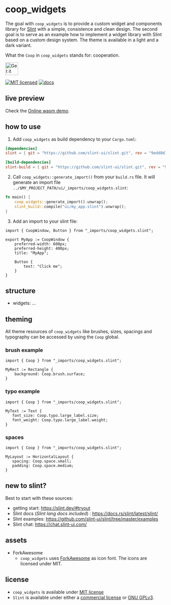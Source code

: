 <!--
SPDX-FileCopyrightText: 2022 Florian Blasius <co_sl@tutanota.com>
SPDX-License-Identifier: MIT
-->

# coop_widgets

The goal with `coop_widgets` is to provide a custom widget and components library for [Slint](https://slint.dev/) with a simple, consistence and clean design. The second goal is to serve as an example how to implement a widget library with Slint based on a custom design system. The theme is available in a light and a dark variant.

What the `Coop` in `coop_widgets` stands for: cooperation.

<a href="https://codeberg.org/flovansl/coop_sl">
    <img alt="Get it on Codeberg" src="https://get-it-on.codeberg.org/get-it-on-blue-on-white.png" height="40">
</a>

[![MIT licensed](https://img.shields.io/badge/license-MIT-blue.svg)](../../LICENSES/MIT.txt)
[![docs](https://img.shields.io/badge/docs-latest-orange.svg)](https://flovansl.codeberg.page/snapshots/coop_sl/docs/coop_widgets/)

## live preview

Check the [Online wasm demo](https://flovansl.codeberg.page/snapshots/gallery/).


## how to use

1. Add `coop_widgets` as build dependency to your `Cargo.toml`:

```toml
[dependencies]
slint = { git = "https://github.com/slint-ui/slint.git", rev = "9edd8d1dce7d2fdaea65d275dd3bdafe40a3a3bd" }

[build-dependencies]
slint-build = { git = "https://github.com/slint-ui/slint.git", rev = "9edd8d1dce7d2fdaea65d275dd3bdafe40a3a3bd" }coop_widgets = { git = "https://codeberg.org/flovansl/coop_sl" }
```

2. Call `coop_widgets::generate_import()` from your `build.rs` file. It will generate an import file `../$MY_PROJECT_PATH/ui/_imports/coop_widgets.slint`:

```rust
fn main() {
    coop_widgets::generate_import().unwrap();
    slint_build::compile("ui/my_app.slint").unwrap();
}
```

3. Add an import to your slint file:

```slint,no-preview
import { CoopWindow, Button } from "_imports/coop_widgets.slint";

export MyApp := CoopWindow {
    preferred-width: 600px;
    preferred-height: 400px;
    title: "MyApp";

    Button {
        text: "Click me";
    }
}
```

## structure

* widgets: ...


## theming

All theme resources of `coop_widgets` like brushes, sizes, spacings and typography can be accessed by using the  `Coop` global.

### brush example

```
import { Coop } from "_imports/coop_widgets.slint";

MyRect := Rectangle {
    background: Coop.brush.surface;
}
```

### typo example

```
import { Coop } from "_imports/coop_widgets.slint";

MyText := Text {
   font_size: Coop.typo.large_label.size;
   font_weight: Coop.typo.large_label.weight;
}
```

### spaces

```
import { Coop } from "_imports/coop_widgets.slint";

MyLayout := HorizontalLayout {
   spacing: Coop.space.small;
   padding: Coop.space.medium;
}
```

## new to slint?

Best to start with these sources:

* getting start: https://slint.dev/#tryout
* Slint docs (*Slint lang docs included*) : https://docs.rs/slint/latest/slint/
* Slint examples: https://github.com/slint-ui/slint/tree/master/examples
* Slint chat: https://chat.slint-ui.com/

## assets

* ForkAwesome
    * `coop_widgets` uses [ForkAwesome](https://forkaweso.me/Fork-Awesome/) as icon font. The icons are licensed under MIT.


## license

* `coop_widgets` is available under [MIT license](LICENSE-MIT)
* `Slint` is available under either a [commercial license](https://github.com/slint-ui/slint/blob/master/LICENSES/LicenseRef-Slint-commercial.md)
or [GNU GPLv3](https://github.com/slint-ui/slint/blob/master/LICENSES/GPL-3.0-only.txt).
